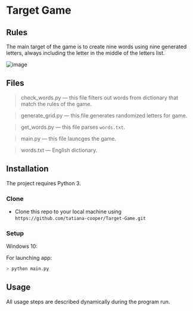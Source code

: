 ﻿
# Target Game

## Rules
The main target of the game is to create nine words using nine generated letters,  always including the letter in the middle of the letters list.

![image](https://drive.google.com/uc?export=view&id=10VNmQzl6I89KKyFLab-VKQZvRn5LYeEU)



## Files
> check_words.py — this file filters out words from dictionary that match the rules of the game.

> generate_grid.py — this file generates randomized letters for game.

> get_words.py — this file parses `words.txt`.

> main.py — this file launcges the game.

> words.txt — English dictionary.

## Installation
The project requires Python 3.

### Clone
-   Clone this repo to your local machine using  `https://github.com/tatiana-cooper/Target-Game.git`

### Setup
Windows 10:

For launching app:
```sh
> python main.py
```

## Usage

All usage steps are described dynamically during the program run.

 
